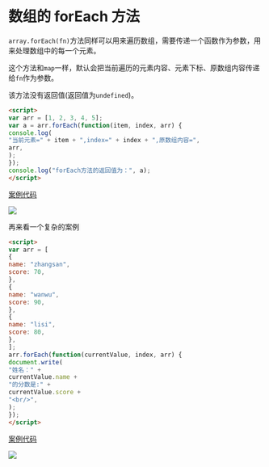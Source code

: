# 数组的 forEach 方法

`array.forEach(fn)`方法同样可以用来遍历数组，需要传递一个函数作为参数，用来处理数组中的每一个元素。

这个方法和`map`一样，默认会把当前遍历的元素内容、元素下标、原数组内容传递给`fn`作为参数。

该方法没有返回值(返回值为`undefined`)。

```html
<script>
var arr = [1, 2, 3, 4, 5];
var a = arr.forEach(function(item, index, arr) {
console.log(
"当前元素=" + item + ",index=" + index + ",原数组内容=",
arr,
);
});
console.log("forEach方法的返回值为：", a);
</script>
```

[案例代码](./demo/demo01.html)

![](./images/01.png)

再来看一个复杂的案例

```html
<script>
var arr = [
{
name: "zhangsan",
score: 70,
},
{
name: "wanwu",
score: 90,
},
{
name: "lisi",
score: 80,
},
];
arr.forEach(function(currentValue, index, arr) {
document.write(
"姓名：" +
currentValue.name +
"的分数是:" +
currentValue.score +
"<br/>",
);
});
</script>
```

[案例代码](./demo/demo02.html)

![](./images/02.png)
